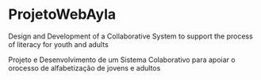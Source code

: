 # ProjetoWebAyla
Design and Development of a Collaborative System to support the process of literacy for youth and adults

Projeto e Desenvolvimento de um Sistema Colaborativo para apoiar o orocesso de alfabetização de jovens e adultos
